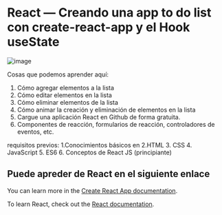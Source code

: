 # React — Creando una app to do list con create-react-app y el Hook useState

![image](https://user-images.githubusercontent.com/109869139/208327223-b0665aa3-f6c6-42cb-b265-2991582cc60c.png)

Cosas que podemos aprender aquí:
1. Cómo agregar elementos a la lista
2. Cómo editar elementos en la lista
3. Cómo eliminar elementos de la lista
4. Cómo animar la creación y eliminación de elementos en la lista
5. Cargue una aplicación React en Github de forma gratuita.
6. Componentes de reacción, formularios de reacción, controladores de eventos, etc.

requisitos previos:
1.Conocimientos básicos en
2.HTML
3. CSS
4. JavaScript
5. ES6
6. Conceptos de React JS (principiante)





## Puede apreder de React en el siguiente enlace

You can learn more in the [Create React App documentation](https://facebook.github.io/create-react-app/docs/getting-started).

To learn React, check out the [React documentation](https://reactjs.org/).

